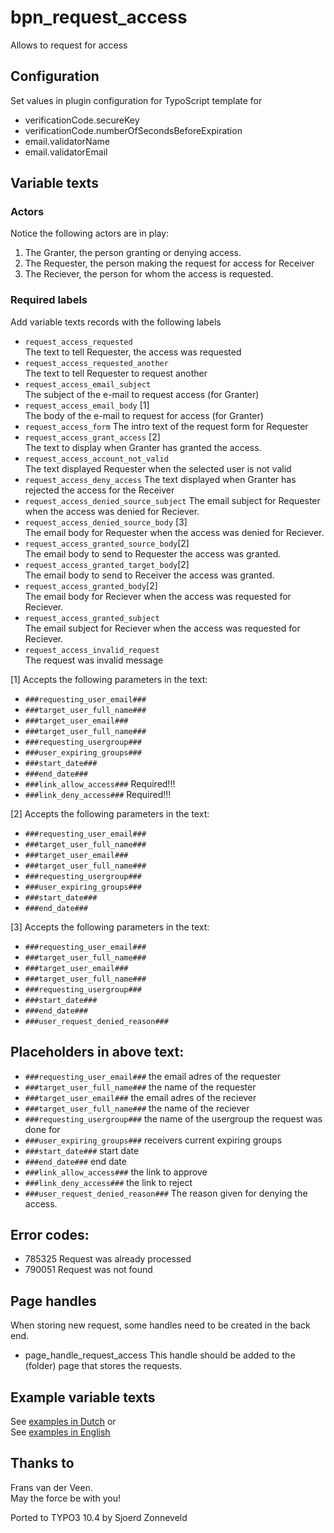 # bpn_request_access

Allows to request for access

## Configuration

Set values in plugin configuration for TypoScript template for

* verificationCode.secureKey
* verificationCode.numberOfSecondsBeforeExpiration
* email.validatorName
* email.validatorEmail

## Variable texts

### Actors 
Notice the following actors are in play:

1. The Granter, the person granting or denying access.
2. The Requester, the person making the request for access for Receiver
3. The Reciever, the person for whom the access is requested.

### Required labels

Add variable texts records with the following labels

* `request_access_requested`<br />
  The text to tell Requester, the access was requested
* `request_access_requested_another`<br />
  The text to tell Requester to request another
* `request_access_email_subject`<br />
  The subject of the e-mail to request access (for Granter)
* `request_access_email_body` [1]<br />
  The body of the e-mail to request for access (for Granter)
* `request_access_form`
  The intro text of the request form for Requester
* `request_access_grant_access` [2]<br />
  The text to display when Granter has granted the access.
* `request_access_account_not_valid`<br />
  The text displayed Requester when the selected user is not valid
* `request_access_deny_access`
  The text displayed when Granter has rejected the access for the Receiver
* `request_access_denied_source_subject`
  The email subject for Requester when the access was denied for Reciever.
* `request_access_denied_source_body` [3]<br />
  The email body for Requester when the access was denied for Reciever.
* `request_access_granted_source_body`[2]<br/>
  The email body to send to Requester the access was granted.
* `request_access_granted_target_body`[2]<br/>
  The email body to send to Receiver the access was granted.
* `request_access_granted_body`[2]<br/>
  The email body for Reciever when the access was requested for Reciever.
* `request_access_granted_subject`<br/>
  The email subject for Reciever when the access was requested for Reciever.
* `request_access_invalid_request` <br />
  The request was invalid message

[1] Accepts the following parameters in the text:

* `###requesting_user_email###`
* `###target_user_full_name###`
* `###target_user_email###`
* `###target_user_full_name###`
* `###requesting_usergroup###`
* `###user_expiring_groups###`
* `###start_date###`
* `###end_date###`
* `###link_allow_access###` Required!!!
* `###link_deny_access###` Required!!!

[2] Accepts the following parameters in the text:

* `###requesting_user_email###`
* `###target_user_full_name###`
* `###target_user_email###`
* `###target_user_full_name###`
* `###requesting_usergroup###`
* `###user_expiring_groups###`
* `###start_date###`
* `###end_date###`

[3] Accepts the following parameters in the text:

* `###requesting_user_email###`
* `###target_user_full_name###`
* `###target_user_email###`
* `###target_user_full_name###`
* `###requesting_usergroup###`
* `###start_date###`
* `###end_date###`
* `###user_request_denied_reason###`

## Placeholders in above text:

* `###requesting_user_email###` the email adres of the requester
* `###target_user_full_name###` the name of the requester
* `###target_user_email###` the email adres of the reciever
* `###target_user_full_name###` the name of the reciever
* `###requesting_usergroup###` the name of the usergroup the request was done for
* `###user_expiring_groups###` receivers current expiring groups
* `###start_date###` start date
* `###end_date###` end date
* `###link_allow_access###` the link to approve
* `###link_deny_access###` the link to reject
* `###user_request_denied_reason###` The reason given for denying the access.

## Error codes:

* 785325 Request was already processed
* 790051 Request was not found

## Page handles

When storing new request, some handles need to be created in the back end.

* page_handle_request_access
  This handle should be added to the (folder) page that stores the requests.

## Example variable texts

See [examples in Dutch](nl.examples.md) or <br />
See [examples in English](en.examples.md)


## Thanks to 
Frans van der Veen.
<br/>May the force be with you!

Ported to TYPO3 10.4 by Sjoerd Zonneveld
